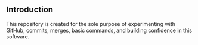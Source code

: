 ## Introduction 

This repository is created for the sole purpose of experimenting with GitHub, commits, merges, basic commands, and building confidence in this software. 
